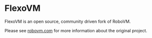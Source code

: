 # FlexoVM

FlexoVM is an open source, community driven fork of RoboVM.

Please see [robovm.com](http://robovm.com) for more information about the original project.
